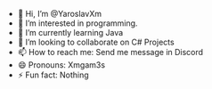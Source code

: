 - 👋 Hi, I’m @YaroslavXm
- 👀 I’m interested in programming.
- 🌱 I’m currently learning Java
- 💞️ I’m looking to collaborate on C# Projects
- 📫 How to reach me: Send me message in Discord
- 😄 Pronouns: Xmgam3s
- ⚡ Fun fact: Nothing

<!---
YaroslavXm/YaroslavXm is a ✨ special ✨ repository because its `README.md` (this file) appears on your GitHub profile.
You can click the Preview link to take a look at your changes.
--->
